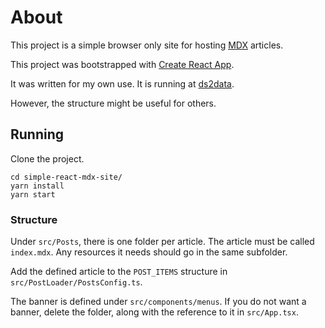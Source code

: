 # About

This project is a simple browser only site for hosting [MDX](https://mdxjs.com/) articles.

This project was bootstrapped with [Create React App](https://github.com/facebook/create-react-app).

It was written for my own use.  It is running at [ds2data](https://ds2data.com/post/).

However, the structure might be useful for others.


## Running

Clone the project.

```
cd simple-react-mdx-site/
yarn install
yarn start
```

### Structure

Under `src/Posts`, there is one folder per article.  The article must be called `index.mdx`.  Any resources it needs should go in the same subfolder.

Add the defined article to the `POST_ITEMS` structure in `src/PostLoader/PostsConfig.ts`.

The banner is defined under `src/components/menus`.  If you do not want a banner, delete the folder, along with the reference to it in `src/App.tsx`.


